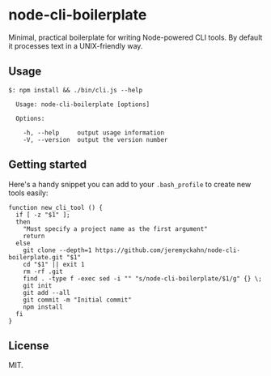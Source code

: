 # node-cli-boilerplate

Minimal, practical boilerplate for writing Node-powered CLI tools.  By default it processes text in a UNIX-friendly way.

## Usage

```
$: npm install && ./bin/cli.js --help

  Usage: node-cli-boilerplate [options]

  Options:

    -h, --help     output usage information
    -V, --version  output the version number
```

## Getting started

Here's a handy snippet you can add to your `.bash_profile` to create new tools easily:

```
function new_cli_tool () {
  if [ -z "$1" ];
  then
    "Must specify a project name as the first argument"
    return
  else
    git clone --depth=1 https://github.com/jeremyckahn/node-cli-boilerplate.git "$1"
    cd "$1" || exit 1
    rm -rf .git
    find . -type f -exec sed -i "" "s/node-cli-boilerplate/$1/g" {} \;
    git init
    git add --all
    git commit -m "Initial commit"
    npm install
  fi
}
```

## License

MIT.
